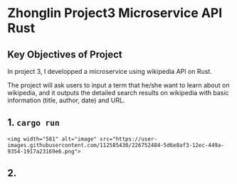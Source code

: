 # Zhonglin Project3 Microservice API Rust

## Key Objectives of Project
In project 3, I developped a microservice using wikipedia API on Rust. 

The project will ask users to input a term that he/she want to learn about on wikipedia, and it outputs the detailed search results on wikipedia with basic information (title, author, date) and URL.

## 1. `cargo run`
    <img width="581" alt="image" src="https://user-images.githubusercontent.com/112585430/226752484-5d6e8af3-12ec-449a-9354-1917a23169e6.png">

## 2. 
